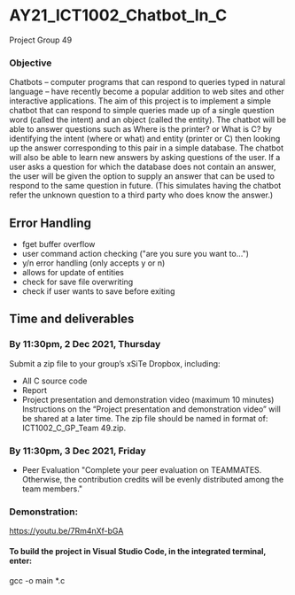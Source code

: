 # AY21_ICT1002_Chatbot_In_C
Project Group 49

### Objective
Chatbots – computer programs that can respond to queries typed in natural language – have recently
become a popular addition to web sites and other interactive applications.
The aim of this project is to implement a simple chatbot that can respond to simple queries made up of
a single question word (called the intent) and an object (called the entity). The chatbot will be able to
answer questions such as Where is the printer? or What is C? by identifying the intent (where or what)
and entity (printer or C) then looking up the answer corresponding to this pair in a simple database.
The chatbot will also be able to learn new answers by asking questions of the user. If a user asks a
question for which the database does not contain an answer, the user will be given the option to supply
an answer that can be used to respond to the same question in future. (This simulates having the chatbot
refer the unknown question to a third party who does know the answer.)


## Error Handling
- fget buffer overflow
- user command action checking ("are you sure you want to...")
- y/n error handling (only accepts y or n)
- allows for update of entities
- check for save file overwriting
- check if user wants to save before exiting 


## Time and deliverables
### By 11:30pm, 2 Dec 2021, Thursday
Submit a zip file to your group’s xSiTe Dropbox, including:
- All C source code
- Report
- Project presentation and demonstration video (maximum 10 minutes)
Instructions on the “Project presentation and demonstration video” will be shared at a later time.
The zip file should be named in format of: ICT1002_C_GP_Team 49.zip.

### By 11:30pm, 3 Dec 2021, Friday
- Peer Evaluation 
"Complete your peer evaluation on TEAMMATES. Otherwise, the contribution credits will be evenly distributed among the team members."


### Demonstration:
https://youtu.be/7Rm4nXf-bGA

#### To build the project in Visual Studio Code, in the integrated terminal, enter:
gcc -o main *.c